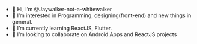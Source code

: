 - 👋 Hi, I’m @Jaywalker-not-a-whitewalker
- 👀 I’m interested in Programming, designing(front-end) and new things in general.
- 🌱 I’m currently learning ReactJS, Flutter.
- 💞️ I’m looking to collaborate on Android Apps and ReactJS projects


<!---
Jaywalker-not-a-whitewalker/Jaywalker-not-a-whitewalker is a ✨ special ✨ repository because its `README.md` (this file) appears on your GitHub profile.
You can click the Preview link to take a look at your changes.
--->
